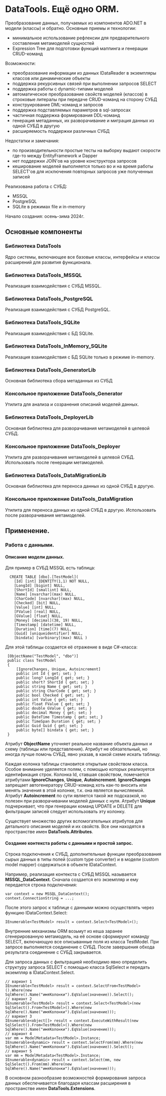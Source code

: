 # DataTools. Ещё одно ORM.

Преобразование данных, получаемых из компонентов ADO.NET в модели (классы) и обратно. Основные приемы и технологии:
- минимальное использование рефлексии для предварительного составления метамоделей сущностей
- Expression Tree для подготовки функций маппинга и генерации CRUD-команд

Возможности:
- преобразование информации из данных IDataReader в экземпляры классов или динамические объекты
- поддержка рекурсивных связей при выполнении запросов SELECT
- поддержка работы с dynamic-типами моделей
- автоматическое преобразование свойств моделей (классов) в строковые литералы при передаче CRUD-команд на сторону СУБД
- конструирование DML-команд и запросов
- поддержка подставляемых параметров в sql-запросах
- частичная поддержка формирования DDL-команд
- генерация метаданных, их разворачивание и миграция данных из одной СУБД в другую
- расширяемость поддержки различных СУБД

Недостатки и замечания:
- по производительности простые тесты на выборку выдают скорости где-то между EntityFramework и Dapper
- нет поддержки JOIN'ов на уровне конструктора запросов
- кеширование моделей выполняется только во и на время работы SELECT'ов для исключения повторных запросов уже полученных записей

Реализована работа с СУБД:
- MSSQL
- PostgreSQL
- SQLite в режимах file и in-memory

Начало создания: осень-зима 2024г.

## Основные компоненты

### Библиотека DataTools
Ядро системы, включающее все базовые классы, интерфейсы и классы расширений для развития функционала.

### Библиотека DataTools_MSSQL
Реализация взаимодействия с СУБД MSSQL.

### Библиотека DataTools_PostgreSQL
Реализация взаимодействия с СУБД PostgreSQL.

### Библиотека DataTools_SQLite
Реализация взаимодействия с БД SQLite.

### Библиотека DataTools_InMemory_SQLite
Реализация взаимодействия с БД SQLite только в режиме in-memory.

### Библиотека DataTools_GeneratorLib
Основная библиотека сбора метаданных из СУБД

### Консольное приложение DataTools_Generator
Утилита для анализа и созранения описаний моделей данных.

### Библиотека DataTools_DeployerLib
Основная библиотека для разворачивания метамоделей в целевой СУБД.

### Консольное приложение DataTools_Deployer
Утилита для разворачивания метамоделей в целевой СУБД. Использовать после генерации метамоделей.

### Библиотека DataTools_DataMigrationLib
Основная библиотека для переноса данных из одной СУБД в другую.

### Консольное приложение DataTools_DataMigration
Утилита для переноса данных из одной СУБД в другую. Использовать после разворачивания метамоделей.

## Применение.

### Работа с данными.

#### Описание модели данных.

Для пример в СУБД MSSQL есть таблица:

```
  CREATE TABLE [dbo].[TestModel](
	[Id] [int] IDENTITY(1,1) NOT NULL,
	[LongId] [bigint] NULL,
	[ShortId] [smallint] NULL,
	[Name] [nvarchar](max) NULL,
	[CharCode] [nvarchar](max) NULL,
	[Checked] [bit] NULL,
	[Value] [int] NULL,
	[FValue] [real] NULL,
	[GValue] [float] NULL,
	[Money] [decimal](38, 19) NULL,
	[Timestamp] [datetime] NULL,
	[Duration] [time](7) NULL,
	[Guid] [uniqueidentifier] NULL,
	[bindata] [varbinary](max) NULL )
```

Для этой таблицы создается её отражение в виде C#-класса:

```
 [ObjectName("TestModel", "dbo")]
 public class TestModel
 {
     [IgnoreChanges, Unique, Autoincrement]
     public int Id { get; set; }
     public long? LongId { get; set; }
     public short? ShortId { get; set; }
     public string Name { get; set; }
     public string CharCode { get; set; }
     public bool Checked { get; set; }
     public int Value { get; set; }
     public float FValue { get; set; }
     public double GValue { get; set; }
     public decimal Money { get; set; }
     public DateTime Timestamp { get; set; }
     public TimeSpan Duration { get; set; }
     public Guid Guid { get; set; }
     public byte[] bindata { get; set; }
 }
```

Атрибут **ObjectName** уточняет реальное название объекта данных и схему (таблицы или представления). Атрибут не обязательный, но иногда лучше помочь СУБД, явно указав, в какой схеме искать таблицу.

Каждая колонка таблицы становится открытым свойством класса. Особое внимание уделяется полям, с помощью которых реализуется идентификация строк. Колонка Id, ставшая свойством, помечается атрибутами **IgnoreChanges**, **Unique**, **Autoincrement**. **IgnoreChanges** запрещает автогенератору CRUD-команд хоть как-то вносить или менять значения в этой колонке, т.к. она является вычисляемой. Атрибут **Autoincrement** по сути является такой же подсказкой, но полезен при разворачивании моделей данных с нуля. Атрибут **Unique** подчеркивает, что при генерации команд UPDATE и DELETE для фильтрации записей следует использовать эту колонку.

Существует множество других вспомогательных атрибутов для детального описания моделей и их свойств. Все они находятся в пространстве имен **DataTools.Attributes**.

#### Создание контекста работы с данными и простой запрос.

Строка подключения к СУБД, дополнительные функции преобразования сырых данных в типы полей (custom type converter) и в модели (custom model mapper) содержаться в объекте IDataContext.

Например, реализация контекста с СУБД MSSQL называется **MSSQL_DataContext**. Сначала создается его экземпляр и ему передается строка подключения:
```
var context = new MSSQL_DataContext();
context.ConnectionString = ...;
```
После этого запрос к таблице с данными можно осуществлять через функцию IDataContext.Select<T>:
```
IEnumerable<TestModel> result = context.Select<TestModel>();
```
Внутренние механизмы ORM возьмут из кеша заранее сгенерированную метамодель, на её основе сформируют команду SELECT, включающую все описыванные поля из класса TestModel. При запросе выполняется соединение с СУБД. После завершения обхода результата соединение с СУБД закрывается.

Для запроса данных с фильтрацией необходимо явно определить структуру запроса SELECT с помощью класса SqlSelect и передать экземпляр в IDataContext.Select.

```
// вариант 1
IEnumerable<TestModel> result = context.SelectFrom<TestModel>().Where(new SqlWhere().Name("имяКолонки").EqValue(значение)).Select();
// вариант 2
IEnumerable<TestModel> result = context.Select<TestModel>(new SqlSelect().From<TestModel>().Where(new SqlWhere().Name("имяКолонки").EqValue(значение)));
// вариант 3
IEnumerable<object[]> result = context.ExecuteWithResult(new SqlSelect().From<TestModel>().Where(new SqlWhere().Name("имяКолонки").EqValue(значение)));
// вариант 4
var mm = ModelMetadata<TestModel>.Instance;
IEnumerable<dynamic> result = context.SelectFrom(mm).Where(new SqlWhere().Name("имяКолонки").EqValue(значение)).Select();
// вариант 5
var mm = ModelMetadata<TestModel>.Instance;
IEnumerable<dynamic> result = context.Select(mm, new SqlSelect().From(mm).Where(new SqlWhere().Name("имяКолонки").EqValue(значение)));
```

В основном разнообразие возможностей формирования запроса данных обеспечивается благодаря классам расширения в пространстве имен **DataTools.Extensions**.
